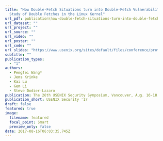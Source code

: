 ```yaml
---
title: "How Double-Fetch Situations turn into Double-Fetch Vulnerabilities: A
  Study of Double Fetches in the Linux Kernel"
url_pdf: publication\how-double-fetch-situations-turn-into-double-fetch-vulnerabilities-a-study-of-double-fetches-in-the-linux-kernel/sec17-wang.pdf
url_dataset: ""
url_project: ""
url_source: ""
url_video: ""
url_poster: ""
url_code: ""
url_slides: "https://www.usenix.org/sites/default/files/conference/protected-files/usenixsecurity_slides_wang_pengfei_.pdf"
subtitle: ""
publication_types:
  - "1"
authors:
  - Pengfei Wang*
  - Jens Krinke
  - Kai Lu
  - Gen Li
  - Steve Dodier-Lazaro
publication: The 26th USENIX Security Symposium, Vancouver, Aug. 16-18, 2017.
publication_short: USENIX Security '17
draft: false
featured: true
image:
  filename: featured
  focal_point: Smart
  preview_only: false
date: 2017-08-16T06:03:35.745Z
---
```

